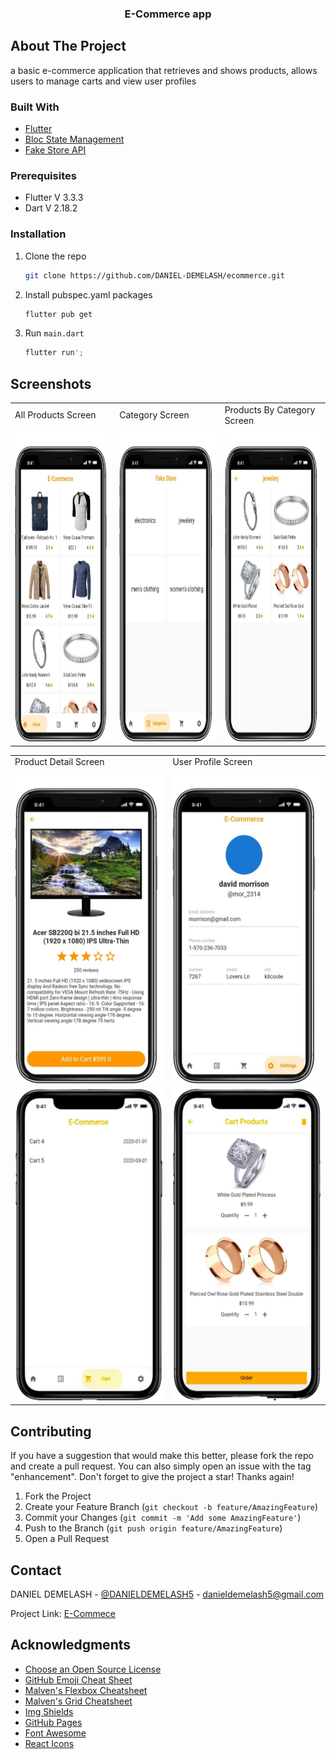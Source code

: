   <h3 align="center">E-Commerce app</h3>


<!-- ABOUT THE PROJECT -->
## About The Project

a basic e-commerce application that retrieves and shows products, allows users to manage carts and view user profiles


### Built With

* [Flutter](https://flutter.dev/)
* [Bloc State Management](https://pub.dev/packages/flutter_bloc)
* [Fake Store API](https://fakestoreapi.com/)


### Prerequisites

* Flutter V 3.3.3
* Dart V 2.18.2

### Installation

1. Clone the repo
   ```sh
   git clone https://github.com/DANIEL-DEMELASH/ecommerce.git
   ```
2. Install pubspec.yaml packages
   ```sh
   flutter pub get
   ```
3. Run `main.dart`
   ```sh
   flutter run';
   ```

## Screenshots

<table>
  <tr>
    <td>All Products Screen</td>
     <td>Category Screen</td>
     <td>Products By Category Screen</td>
  </tr>
  <tr>
    <td><img src="screenshots/10.png" width=270 height=500></td>
    <td><img src="screenshots/9.png" width=270 height=500></td>
    <td><img src="screenshots/8.png" width=270 height=500></td>
  </tr>
 </table>
 
 <table>
  <tr>
    <td>Product Detail Screen</td>
     <td>User Profile Screen</td>
  </tr>
  <tr>
    <td><img src="screenshots/6.png" width=270 height=500></td>    
    <td><img src="screenshots/2.png" width=270 height=500></td>
  </tr>
  <tr>
  <td><img src="screenshots/1.png" width=270 height=500></td>
  <td><img src="screenshots/3.png" width=270 height=500></td>
  </tr>
 </table>
 

<!-- CONTRIBUTING -->
## Contributing

If you have a suggestion that would make this better, please fork the repo and create a pull request. You can also simply open an issue with the tag "enhancement".
Don't forget to give the project a star! Thanks again!

1. Fork the Project
2. Create your Feature Branch (`git checkout -b feature/AmazingFeature`)
3. Commit your Changes (`git commit -m 'Add some AmazingFeature'`)
4. Push to the Branch (`git push origin feature/AmazingFeature`)
5. Open a Pull Request


<!-- CONTACT -->
## Contact

DANIEL DEMELASH - [@DANIELDEMELASH5](https://twitter.com/DANIELDEMELASH5%) - danieldemelash5@gmail.com

Project Link: [E-Commece](https://github.com/DANIEL-DEMELASH/ecommerce)


<!-- ACKNOWLEDGMENTS -->
## Acknowledgments

* [Choose an Open Source License](https://choosealicense.com)
* [GitHub Emoji Cheat Sheet](https://www.webpagefx.com/tools/emoji-cheat-sheet)
* [Malven's Flexbox Cheatsheet](https://flexbox.malven.co/)
* [Malven's Grid Cheatsheet](https://grid.malven.co/)
* [Img Shields](https://shields.io)
* [GitHub Pages](https://pages.github.com)
* [Font Awesome](https://fontawesome.com)
* [React Icons](https://react-icons.github.io/react-icons/search)


